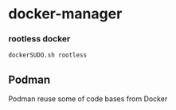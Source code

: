 # docker-manager



### rootless docker
`dockerSUDO.sh rootless`


## Podman
Podman reuse some of code bases from Docker


